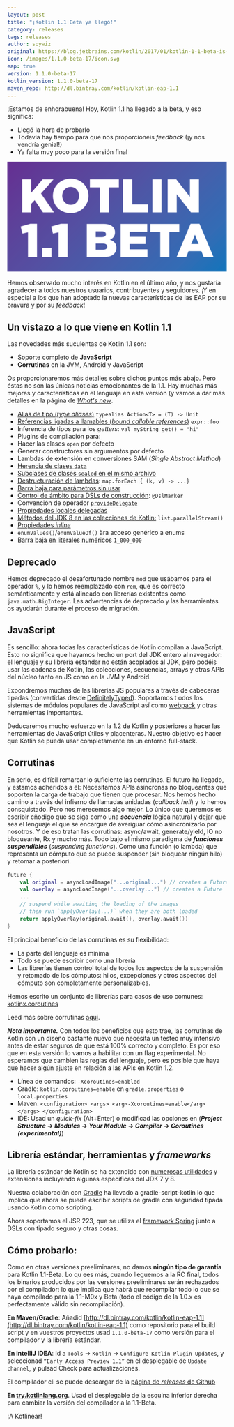 ```yaml
---
layout: post
title: "¡Kotlin 1.1 Beta ya llegó!"
category: releases
tags: releases
author: soywiz
original: https://blog.jetbrains.com/kotlin/2017/01/kotlin-1-1-beta-is-here/
icon: /images/1.1.0-beta-17/icon.svg
eap: true
version: 1.1.0-beta-17
kotlin_version: 1.1.0-beta-17
maven_repo: http://dl.bintray.com/kotlin/kotlin-eap-1.1
---
```


¡Estamos de enhorabuena! Hoy, Kotlin 1.1 ha llegado a la beta, y eso significa:

* Llegó la hora de probarlo
* Todavía hay tiempo para que nos proporcionéis *feedback* (¡y nos vendría genial!)
* Ya falta muy poco para la versión final

![](/images/1.1.0-beta-17/1.1-Beta-Banner-2-01.png)

Hemos observado mucho interés en Kotlin en el último año, y nos gustaría agradecer a todos
nuestros usuarios, contribuyentes y seguidores. ¡Y en especial a los que han adoptado la nuevas
características de las EAP por su bravura y por su *feedback*!

## Un vistazo a lo que viene en Kotlin 1.1

Las novedades más suculentas de Kotlin 1.1 son:

* Soporte completo de **JavaScript**
* **Corrutinas** en la JVM, Android y JavaScript

Os proporcionaremos más detalles sobre dichos puntos más abajo. Pero éstas no son las únicas
noticias emocionantes de la 1.1. Hay muchas más mejoras y características en el lenguaje en esta
versión (y vamos a dar más detalles en la página de [*What's new*](https://kotlinlang.org/docs/reference/whatsnew11.html).

* [Alias de tipo (*type aliases*)](https://github.com/Kotlin/KEEP/issues/4) `typealias Action<T> = (T) -> Unit`
* [Referencias ligadas a llamables (*bound callable references*)](https://github.com/Kotlin/KEEP/issues/5) `expr::foo`
* Inferencia de tipos para los *getters*: `val myString get() = "hi"`
* Plugins de compilación para:
 * Hacer las clases `open` por defecto
 * Generar constructores sin argumentos por defecto
 * Lambdas de extensión en conversiones SAM (*Single Abstract Method*)
* [Herencia de clases `data`](https://github.com/Kotlin/KEEP/issues/31)
* [Subclases de clases `sealed` en el mismo archivo](https://github.com/Kotlin/KEEP/issues/29)
* [Destructuración de lambdas](https://github.com/Kotlin/KEEP/blob/master/proposals/destructuring-in-parameters.md): `map.forEach { (k, v) -> ...}`
* [Barra baja para parámetros sin usar](https://github.com/Kotlin/KEEP/blob/master/proposals/underscore-for-unused-parameters.md)
* [Control de ámbito para DSLs de construcción](https://github.com/Kotlin/KEEP/blob/master/proposals/scope-control-for-implicit-receivers.md): `@DslMarker`
* Convención de operador [`provideDelegate`](https://blog.jetbrains.com/kotlin/2016/12/kotlin-1-1-m04-is-here/#provide-delegate)
* [Propiedades locales delegadas](https://github.com/Kotlin/KEEP/issues/25)
* [Métodos del JDK 8 en las colecciones de Kotlin:](https://github.com/Kotlin/KEEP/blob/master/proposals/jdk-dependent-built-ins.md) `list.parallelStream()`
* [Propiedades *inline*](https://github.com/Kotlin/KEEP/blob/master/proposals/inline-properties.md)
* `enumValues()`/`enumValueOf()` àra acceso genérico a enums
* [Barra baja en literales numéricos](https://github.com/Kotlin/KEEP/blob/master/proposals/underscores-in-numeric-literals.md) `1_000_000`

## Deprecado

Hemos deprecado el desafortunado nombre `mod` que usábamos para el operador `%`, y lo hemos reemplazado
con `rem`, que es correcto semánticamente y está alineado con librerías existentes como `java.math.BigInteger`.
Las advertencias de deprecado y las herramientas os ayudarán durante el proceso de migración.

## JavaScript

Es sencillo: ahora todas las características de Kotlin compilan a JavaScript. Esto no significa
que hayamos hecho un port del JDK entero al navegador: el lenguaje y su librería estándar no están
acoplados al JDK, pero podéis usar las cadenas de Kotlin, las colecciones, secuencias, arrays y otras
APIs del núcleo tanto en JS como en la JVM y Android.

Expondremos muchas de las librerías JS populares a través de cabeceras tipadas (convertidas desde [DefinitelyTyped](https://github.com/DefinitelyTyped/DefinitelyTyped)).
Soportamos t odos los sistemas de módulos populares de JavaScript así como [webpack](https://webpack.github.io/) y otras herramientas importantes.

Deducaremos mucho esfuerzo en la 1.2 de Kotlin y posteriores a hacer las herramientas de JavaScript
útiles y placenteras. Nuestro objetivo es hacer que Kotlin se pueda usar completamente en un entorno full-stack.

## Corrutinas

En serio, es difícil remarcar lo suficiente las corrutinas. El futuro ha llegado, y estamos adheridos a él:
Necesitamos APIs asíncronas no bloqueantes que soporten la carga de trabajo que tienen que procesar.
Nos hemos hecho camino a través del infierno de llamadas anidadas (*callback hell*) y lo hemos consquistado.
Pero nos merecemos algo mejor. Lo único que queremos es escribir cñodigo que se siga como una ***secuencia***
lógica natural y dejar que sea el lenguaje el que se encargue de averiguar cómo asincronizarlo por nosotros.
Y de eso tratan las corrutinas: async/await, generate/yield, IO no bloqueante, Rx y mucho más. Todo bajo
el mismo paradigma de ***funciones suspendibles*** (*suspending functions*). Como una función (o lambda) que
representa un cómputo que se puede suspender (sin bloquear ningún hilo) y retomar a posteriori.

```kotlin
future {
    val original = asyncLoadImage("...original...") // creates a Future
    val overlay = asyncLoadImage("...overlay...") // creates a Future
    ...
    // suspend while awaiting the loading of the images
    // then run `applyOverlay(...)` when they are both loaded
    return applyOverlay(original.await(), overlay.await())
}
```

El principal beneficio de las corrutinas es su flexibilidad:

* La parte del lenguaje es mínima
* Todo se puede escribir como una librería
* Las librerías tienen control total de todos los aspectos de la suspensión y retomado de los cómputos: hilos, excepciones y otros aspectos del cómputo son completamente personalizables.

Hemos escrito un conjunto de librerías  para casos de uso comunes: [kotlinx.coroutines](https://github.com/Kotlin/kotlinx.coroutines)

Leed más sobre corrutinas [aquí](https://github.com/Kotlin/kotlin-coroutines/blob/master/kotlin-coroutines-informal.md).

***Nota importante.*** Con todos los beneficios que esto trae, las corrutinas de Kotlin son un diseño bastante nuevo
que necesita un testeo muy intensivo antes de estar seguros de que está 100% correcto y completo.
Es por eso que en esta versión lo vamos a habilitar con un flag experimental. No esperamos que cambien
las reglas del lenguaje, pero es posible que haya que hacer algún ajuste en relación a las APIs en Kotlin 1.2.

* Línea de comandos: `-Xcoroutines=enabled`
* Gradle: `kotlin.coroutines=enable` en `gradle.properties` o `local.properties`
* Maven: `<configuration> <args> <arg>-Xcoroutines=enable</arg> </args> </configuration>`
* IDE: Usad un *quick-fix* (Alt+Enter) o modificad las opciones en (***Project Structure -> Modules -> Your Module -> Compiler -> Coroutines (experimental)***)

## Librería estándar, herramientas y *frameworks*

La librería estándar de Kotlin se ha extendido con [numerosas utilidades](https://kotlinlang.org/docs/reference/whatsnew11.html#standard-library)
y extensiones incluyendo algunas específicas del JDK 7 y 8.

Nuestra colaboración con [Gradle](https://blog.gradle.org/kotlin-meets-gradle) ha llevado a gradle-script-kotlin
lo que implica que ahora se puede escribir scripts de gradle con seguridad tipada usando Kotlin como scripting.

Ahora soportamos el JSR 223, que se utiliza el [framework Spring](https://spring.io/blog/2017/01/04/introducing-kotlin-support-in-spring-framework-5-0)
junto a DSLs con tipado seguro y otras cosas.

## Cómo probarlo:

Como en otras versiones preeliminares, no damos **ningún tipo de garantía** para Kotlin 1.1-Beta.
Lo qu ees más, cuando lleguemos a la RC final, todos los binarios producidos por las versiones
preeliminares serán rechazados por el compilador: lo que implica que habrá que recompilar todo lo que
se haya compilado para la 1.1-M0x y Beta (todo el código de la 1.0.x es perfectamente válido sin recompilación).

**En Maven/Gradle**: Añadid [http://dl.bintray.com/kotlin/kotlin-eap-1.1](http://dl.bintray.com/kotlin/kotlin-eap-1.1) como repositorio para el build script
y en vuestros proyectos usad `1.1.0-beta-17` como versión para el compilador y la librería estándar.

**En intelliJ IDEA**: Id a `Tools` → `Kotlin` → `Configure Kotlin Plugin Updates`, y seleccionad `“Early Access Preview 1.1”` en el desplegable de `Update channel`, y pulsad Check para actualizaciones.

El compilador cli se puede descargar de la [página de *releases* de Github](https://github.com/JetBrains/kotlin/releases/tag/v1.1-beta)

**En [try.kotlinlang.org](http://try.kotlinlang.org/)**. Usad el desplegable de la esquina inferior derecha
para cambiar la versión del compilador a la 1.1-Beta.

¡A Kotlinear!
